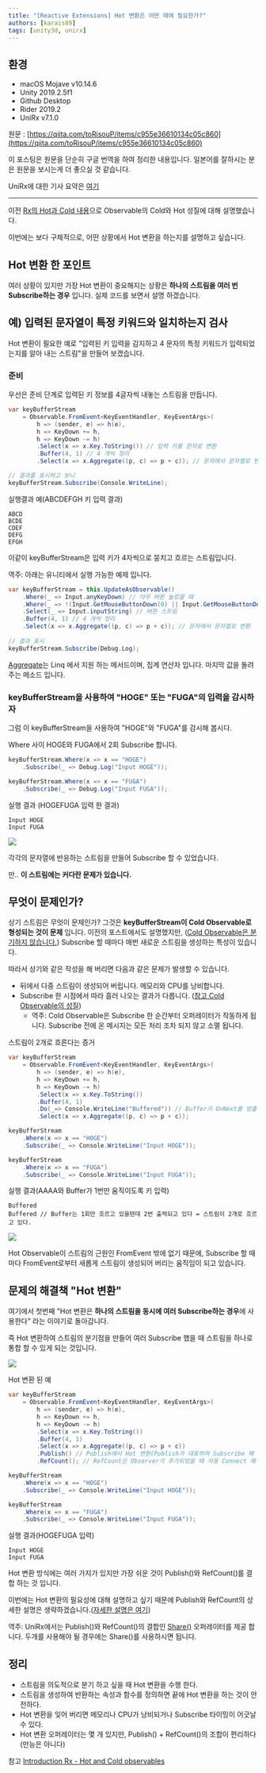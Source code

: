 ```yaml
---
title: "[Reactive Extensions] Hot 변환은 어떤 때에 필요한가?"
authors: [karais89]
tags: [unity3d, unirx]
---
```


## 환경

- macOS Mojave v10.14.6
- Unity 2019.2.5f1
- Github Desktop
- Rider 2019.2
- UniRx v7.1.0

원문 : [https://qiita.com/toRisouP/items/c955e36610134c05c860](https://qiita.com/toRisouP/items/c955e36610134c05c860)

이 포스팅은 원문을 단순히 구글 번역을 하여 정리한 내용입니다. 일본어를 잘하시는 분은 원문을 보시는게 더 좋으실 것 같습니다. 

UniRx에 대한 기사 요약은 [여기](https://qiita.com/toRisouP/items/48b9fa25df64d3c6a392)

---

이전 [Rx의 Hot과 Cold 내용](https://qiita.com/toRisouP/items/f6088963037bfda658d3)으로 Observable의 Cold와 Hot 성질에 대해 설명했습니다.

이번에는 보다 구체적으로, 어떤 상황에서 Hot 변환을 하는지를 설명하고 싶습니다.

## Hot 변환 한 포인트

여러 상황이 있지만 가장 Hot 변환이 중요해지는 상황은 **하나의 스트림을 여러 번 Subscribe하는 경우** 입니다. 실제 코드를 보면서 설명 하겠습니다.

## 예) 입력된 문자열이 특정 키워드와 일치하는지 검사

Hot 변환이 필요한 예로 "입력된 키 입력을 감지하고 4 문자의 특정 키워드가 입력되었는지를 알아 내는 스트림"을 만들어 보겠습니다.

### 준비

우선은 준비 단계로 입력된 키 정보를 4글자씩 내놓는 스트림을 만듭니다.

```cs
var keyBufferStream
    = Observable.FromEvent<KeyEventHandler, KeyEventArgs>(
        h => (sender, e) => h(e),
        h => KeyDown += h,
        h => KeyDown -= h)
        .Select(x => x.Key.ToString()) // 입력 키를 문자로 변환
        .Buffer(4, 1) // 4 개씩 정리
        .Select(x => x.Aggregate((p, c) => p + c)); // 문자에서 문자열로 변환

// 결과를 표시하고 보니
keyBufferStream.Subscribe(Console.WriteLine);
```

실행결과 예(ABCDEFGH 키 입력 결과)

    ABCD
    BCDE
    CDEF
    DEFG
    EFGH

이같이 keyBufferStream은 입력 키가 4자씩으로 뭉치고 흐르는 스트림입니다.

역주: 아래는 유니티에서 실행 가능한 예제 입니다. 
```cs
var keyBufferStream = this.UpdateAsObservable()
    .Where(_ => Input.anyKeyDown) // 아무 버튼 눌렀을 때
    .Where(_ => !(Input.GetMouseButtonDown(0) || Input.GetMouseButtonDown(1) || Input.GetMouseButtonDown(2))) // 마우스는 무시
    .Select(_ => Input.inputString) // 버튼 스트링
    .Buffer(4, 1) // 4 개씩 정리 
    .Select(x => x.Aggregate((p, c) => p + c)); // 문자에서 문자열로 변환
    
// 결과 표시
keyBufferStream.Subscribe(Debug.Log);
```

[Aggregate](https://docs.microsoft.com/ko-kr/dotnet/framework/data/adonet/method-based-query-syntax-examples-aggregate-operators)는 Linq 에서 지원 하는 메서드이며, 집계 연산자 입니다. 마지막 값을 돌려주는 메소드 입니다.

### keyBufferStream을 사용하여 "HOGE" 또는 "FUGA"의 입력을 감시하자

그럼 이 keyBufferStream을 사용하여 "HOGE"와 "FUGA"를 감시해 봅시다.

Where 사이 HOGE와 FUGA에서 2회 Subscribe 합니다.
```cs
keyBufferStream.Where(x => x == "HOGE")
    .Subscribe(_ => Debug.Log("Input HOGE"));

keyBufferStream.Where(x => x == "FUGA")
    .Subscribe(_ => Debug.Log("Input FUGA"));
```

실행 결과 (HOGEFUGA 입력 한 결과)

    Input HOGE
    Input FUGA

![](./2019-10-13-1.jpeg)

각각의 문자열에 반응하는 스트림을 만들어 Subscribe 할 수 있었습니다.

만.. **이 스트림에는 커다란 문제가 있습니다.**

## 무엇이 문제인가?

상기 스트림은 무엇이 문제인가? 그것은 **keyBufferStream이 Cold Observable로 형성되는 것이 문제** 입니다. 이전의 포스트에서도 설명했지만, ([Cold Observable은 분기하지 않습니다.]({{site.baseurl}}/2019/09/29/UniRx-Hot-Cold/#각각의-observer에-대해-별도의-처리를-한다-스트림의-분기점이-되지-않는다)) Subscribe 할 때마다 매번 새로운 스트림을 생성하는 특성이 있습니다.

따라서 상기와 같은 작성을 해 버리면 다음과 같은 문제가 발생할 수 있습니다.

- 뒤에서 다중 스트림이 생성되어 버립니다. 메모리와 CPU를 낭비합니다.
- Subscribe 한 시점에서 따라 흘러 나오는 결과가 다릅니다. ([참고 Cold Observable의 성질]({{site.baseurl}}/2019/09/29/UniRx-Hot-Cold/#subscribe-될-때까지-작동하지-않는-성질))
    - 역주: Cold Observable은 Subscribe 한 순간부터 오퍼레이터가 작동하게 됩니다. Subscribe 전에 온 메시지는 모든 처리 조차 되지 않고 소멸 됩니다.

스트림이 2개로 흐른다는 증거
```cs
var keyBufferStream
    = Observable.FromEvent<KeyEventHandler, KeyEventArgs>(
        h => (sender, e) => h(e),
        h => KeyDown += h,
        h => KeyDown -= h)
        .Select(x => x.Key.ToString())
        .Buffer(4, 1)
        .Do(_=> Console.WriteLine("Buffered")) // Buffer가 OnNext를 방출한 타이밍에 출력된다.
        .Select(x => x.Aggregate((p, c) => p + c));

keyBufferStream
    .Where(x => x == "HOGE")
    .Subscribe(_ => Console.WriteLine("Input HOGE"));

keyBufferStream
    .Where(x => x == "FUGA")
    .Subscribe(_ => Console.WriteLine("Input FUGA"));
```

실행 결과(AAAA와 Buffer가 1번만 움직이도록 키 입력)

    Buffered
    Buffered // Buffer는 1회만 흐르고 있을텐데 2번 출력되고 있다 = 스트림이 2개로 흐르고 있다.

![](./2019-10-13-2.jpeg)

Hot Observable이 스트림의 근원인 FromEvent 밖에 없기 때문에, Subscribe 할 때마다 FromEvent로부터 새롭게 스트림이 생성되어 버리는 움직임이 되고 있습니다.

## 문제의 해결책 "Hot 변환"

여기에서 첫번째 "Hot 변환은 **하나의 스트림을 동시에 여러 Subscribe하는 경우**에 사용한다" 라는 이야기로 돌아갑니다.

즉 Hot 변환하여 스트림의 분기점을 만들어 여러 Subscribe 했을 때 스트림을 하나로 통합 할 수 있게 되는 것입니다.

![](./2019-10-13-3.jpeg)

Hot 변환 된 예
```cs
var keyBufferStream
    = Observable.FromEvent<KeyEventHandler, KeyEventArgs>(
        h => (sender, e) => h(e),
        h => KeyDown += h,
        h => KeyDown -= h)
        .Select(x => x.Key.ToString())
        .Buffer(4, 1)
        .Select(x => x.Aggregate((p, c) => p + c))
        .Publish() // Publish에서 Hot 변환(Publish가 대표하여 Subscribe 해 준다)
        .RefCount(); // RefCount은 Observer가 추가되었을 때 자동 Connect 해 주는 오퍼레이터.

keyBufferStream
    .Where(x => x == "HOGE")
    .Subscribe(_ => Console.WriteLine("Input HOGE"));

keyBufferStream
    .Where(x => x == "FUGA")
    .Subscribe(_ => Console.WriteLine("Input FUGA"));
```
실행 결과(HOGEFUGA 입력)

    Input HOGE
    Input FUGA

Hot 변환 방식에는 여러 가지가 있지만 가장 쉬운 것이 Publish()와 RefCount()를 결합 하는 것 입니다.

이번에는 Hot 변환의 필요성에 대해 설명하고 싶기 때문에 Publish와 RefCount의 상세한 설명은 생략하겠습니다.([자세한 설명은 여기](http://introtorx.com/Content/v1.0.10621.0/14_HotAndColdObservables.html#HotAndCold))

역주: UniRx에서는 Publish()와 RefCount()의 결합인 [Share()](https://github.com/neuecc/UniRx/blob/7.1.0/Assets/Plugins/UniRx/Scripts/Observable.Binding.cs#L71-L74) 오퍼레이터를 제공 합니다. 두개를 사용해야 될 경우에는 Share()를 사용하시면 됩니다.

## 정리

- 스트림을 의도적으로 분기 하고 싶을 때 Hot 변환을 수행 한다.
- 스트림을 생성하여 반환하는 속성과 함수를 정의하면 끝에 Hot 변환을 하는 것이 안전하다.
- Hot 변환을 잊어 버리면 메모리나 CPU가 낭비되거나 Subscribe 타이밍이 어긋날 수 있다.
- Hot 변환 오퍼레이터는 몇 개 있지만, Publish() + RefCount()의 조합이 편리하다 (만능은 아니다)

참고 [Introduction Rx - Hot and Cold observables](http://introtorx.com/Content/v1.0.10621.0/14_HotAndColdObservables.html#HotAndCold)